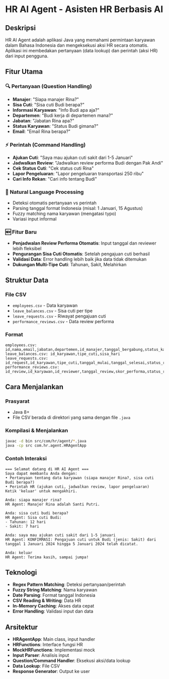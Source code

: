 # HR AI Agent - Asisten HR Berbasis AI

## Deskripsi
HR AI Agent adalah aplikasi Java yang memahami permintaan karyawan dalam Bahasa Indonesia dan mengeksekusi aksi HR secara otomatis. Aplikasi ini membedakan pertanyaan (data lookup) dan perintah (aksi HR) dari input pengguna.

## Fitur Utama

### 🔍 Pertanyaan (Question Handling)
- **Manajer**: "Siapa manajer Rina?"
- **Sisa Cuti**: "Sisa cuti Budi berapa?"
- **Informasi Karyawan**: "Info Budi apa aja?"
- **Departemen**: "Budi kerja di departemen mana?"
- **Jabatan**: "Jabatan Rina apa?"
- **Status Karyawan**: "Status Budi gimana?"
- **Email**: "Email Rina berapa?"

### ⚡ Perintah (Command Handling)
- **Ajukan Cuti**: "Saya mau ajukan cuti sakit dari 1-5 Januari"
- **Jadwalkan Review**: "Jadwalkan review performa Budi dengan Pak Andi"
- **Cek Status Cuti**: "Cek status cuti Rina"
- **Lapor Pengeluaran**: "Lapor pengeluaran transportasi 250 ribu"
- **Cari Info Rekan**: "Cari info tentang Budi"

### 🧠 Natural Language Processing
- Deteksi otomatis pertanyaan vs perintah
- Parsing tanggal format Indonesia (misal: 1 Januari, 15 Agustus)
- Fuzzy matching nama karyawan (mengatasi typo)
- Variasi input informal

### 🆕 Fitur Baru
- **Penjadwalan Review Performa Otomatis**: Input tanggal dan reviewer lebih fleksibel
- **Pengurangan Sisa Cuti Otomatis**: Setelah pengajuan cuti berhasil
- **Validasi Data**: Error handling lebih baik jika data tidak ditemukan
- **Dukungan Multi-Tipe Cuti**: Tahunan, Sakit, Melahirkan

## Struktur Data

### File CSV
- `employees.csv` - Data karyawan
- `leave_balances.csv` - Sisa cuti per tipe
- `leave_requests.csv` - Riwayat pengajuan cuti
- `performance_reviews.csv` - Data review performa

### Format
```
employees.csv: id,nama,email,jabatan,departemen,id_manajer,tanggal_bergabung,status_karyawan
leave_balances.csv: id_karyawan,tipe_cuti,sisa_hari
leave_requests.csv: id_request,id_karyawan,tipe_cuti,tanggal_mulai,tanggal_selesai,status_request
performance_reviews.csv: id_review,id_karyawan,id_reviewer,tanggal_review,skor_performa,status_review
```

## Cara Menjalankan

### Prasyarat
- Java 8+
- File CSV berada di direktori yang sama dengan file `.java`

### Kompilasi & Menjalankan
```bash
javac -d bin src/com/hr/agent/*.java
java -cp src com.hr.agent.HRAgentApp
```

### Contoh Interaksi
```
=== Selamat datang di HR AI Agent ===
Saya dapat membantu Anda dengan:
• Pertanyaan tentang data karyawan (siapa manajer Rina?, sisa cuti Budi berapa?)
• Perintah HR (ajukan cuti, jadwalkan review, lapor pengeluaran)
Ketik 'keluar' untuk mengakhiri.

Anda: siapa manajer rina?
HR Agent: Manajer Rina adalah Santi Putri.

Anda: sisa cuti budi berapa?
HR Agent: Sisa cuti Budi:
- Tahunan: 12 hari
- Sakit: 7 hari

Anda: saya mau ajukan cuti sakit dari 1-5 januari
HR Agent: KONFIRMASI: Pengajuan cuti untuk Budi (jenis: Sakit) dari tanggal 1 Januari 2024 hingga 5 Januari 2024 telah dicatat.

Anda: keluar
HR Agent: Terima kasih, sampai jumpa!
```

## Teknologi

- **Regex Pattern Matching**: Deteksi pertanyaan/perintah
- **Fuzzy String Matching**: Nama karyawan
- **Date Parsing**: Format tanggal Indonesia
- **CSV Reading & Writing**: Data HR
- **In-Memory Caching**: Akses data cepat
- **Error Handling**: Validasi input dan data

## Arsitektur

- **HRAgentApp**: Main class, input handler
- **HRFunctions**: Interface fungsi HR
- **MockHRFunctions**: Implementasi mock
- **Input Parser**: Analisis input
- **Question/Command Handler**: Eksekusi aksi/data lookup
- **Data Lookup**: File CSV
- **Response Generator**: Output ke user
